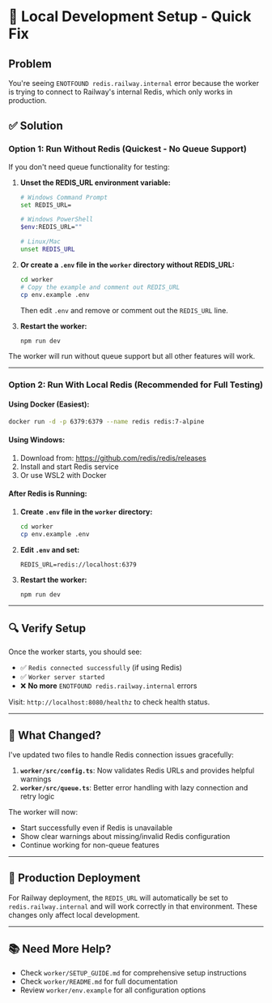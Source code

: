 # 🚀 Local Development Setup - Quick Fix

## Problem
You're seeing `ENOTFOUND redis.railway.internal` error because the worker is trying to connect to Railway's internal Redis, which only works in production.

## ✅ Solution

### Option 1: Run Without Redis (Quickest - No Queue Support)
If you don't need queue functionality for testing:

1. **Unset the REDIS_URL environment variable:**
   ```bash
   # Windows Command Prompt
   set REDIS_URL=
   
   # Windows PowerShell
   $env:REDIS_URL=""
   
   # Linux/Mac
   unset REDIS_URL
   ```

2. **Or create a `.env` file in the `worker` directory without REDIS_URL:**
   ```bash
   cd worker
   # Copy the example and comment out REDIS_URL
   cp env.example .env
   ```
   
   Then edit `.env` and remove or comment out the `REDIS_URL` line.

3. **Restart the worker:**
   ```bash
   npm run dev
   ```

The worker will run without queue support but all other features will work.

---

### Option 2: Run With Local Redis (Recommended for Full Testing)

#### Using Docker (Easiest):
```bash
docker run -d -p 6379:6379 --name redis redis:7-alpine
```

#### Using Windows:
1. Download from: https://github.com/redis/redis/releases
2. Install and start Redis service
3. Or use WSL2 with Docker

#### After Redis is Running:

1. **Create `.env` file in the `worker` directory:**
   ```bash
   cd worker
   cp env.example .env
   ```

2. **Edit `.env` and set:**
   ```env
   REDIS_URL=redis://localhost:6379
   ```

3. **Restart the worker:**
   ```bash
   npm run dev
   ```

---

## 🔍 Verify Setup

Once the worker starts, you should see:
- ✅ `Redis connected successfully` (if using Redis)
- ✅ `Worker server started` 
- ❌ **No more** `ENOTFOUND redis.railway.internal` errors

Visit: `http://localhost:8080/healthz` to check health status.

---

## 📝 What Changed?

I've updated two files to handle Redis connection issues gracefully:

1. **`worker/src/config.ts`**: Now validates Redis URLs and provides helpful warnings
2. **`worker/src/queue.ts`**: Better error handling with lazy connection and retry logic

The worker will now:
- Start successfully even if Redis is unavailable
- Show clear warnings about missing/invalid Redis configuration
- Continue working for non-queue features

---

## 🚢 Production Deployment

For Railway deployment, the `REDIS_URL` will automatically be set to `redis.railway.internal` and will work correctly in that environment. These changes only affect local development.

---

## 📚 Need More Help?

- Check `worker/SETUP_GUIDE.md` for comprehensive setup instructions
- Check `worker/README.md` for full documentation
- Review `worker/env.example` for all configuration options

